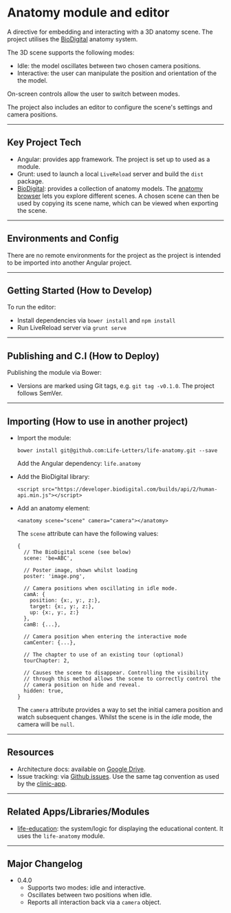 # Anatomy module and editor

A directive for embedding and interacting with a 3D anatomy scene. The project utilises the [BioDigital](http://biodigital.com/) anatomy system.

The 3D scene supports the following modes:

- Idle: the model oscillates between two chosen camera positions. 
- Interactive: the user can manipulate the position and orientation of the the model.

On-screen controls allow the user to switch between modes.

The project also includes an editor to configure the scene's settings and camera positions.


-----

## Key Project Tech

- Angular: provides app framework. The project is set up to used as a module.
- Grunt: used to launch a local `LiveReload` server and build the `dist` package.
- [BioDigital](http://biodigital.com/): provides a collection of anatomy models. The [anatomy browser](http://human.biodigital.com/) lets you explore different scenes. A chosen scene can then be used by copying its scene name, which can be viewed when exporting the scene.

-----

## Environments and Config

There are no remote environments for the project as the project is intended to be imported into another Angular project. 


-----

## Getting Started (How to Develop)

To run the editor:

- Install dependencies via `bower install` and `npm install`
- Run LiveReload server via `grunt serve`

-----

## Publishing and C.I (How to Deploy)

Publishing the module via Bower:

- Versions are marked using Git tags, e.g. `git tag -v0.1.0`. The project follows SemVer.

-----

## Importing (How to use in another project)


- Import the module:

  ```
  bower install git@github.com:Life-Letters/life-anatomy.git --save
  ```
  Add the Angular dependency: `life.anatomy`


- Add the BioDigital library:
  
  ```
  <script src="https://developer.biodigital.com/builds/api/2/human-api.min.js"></script>
  ```


- Add an anatomy element:

  ```
  <anatomy scene="scene" camera="camera"></anatomy>
  ```

  The `scene` attribute can have the following values:

  ```
  {
    // The BioDigital scene (see below)
    scene: 'be=ABC',

    // Poster image, shown whilst loading
    poster: 'image.png',

    // Camera positions when oscillating in idle mode.
    camA: {
      position: {x:, y:, z:}, 
      target: {x:, y:, z:},
      up: {x:, y:, z:}
    },
    camB: {...},

    // Camera position when entering the interactive mode
    camCenter: {...},

    // The chapter to use of an existing tour (optional)
    tourChapter: 2,

    // Causes the scene to disappear. Controlling the visibility
    // through this method allows the scene to correctly control the
    // camera position on hide and reveal.
    hidden: true, 
  }

  ```

  The `camera` attribute provides a way to set the initial camera position and watch subsequent changes. Whilst the scene is in the *idle* mode, the camera will be `null`.

-----

## Resources 

- Architecture docs: available on [Google Drive](https://drive.google.com/open?id=0B7lD4DpFazFzU055YmNuS1FqYzg).
- Issue tracking: via [Github issues](https://github.com/Life-Letters/life-anatomy/issues). Use the same tag convention as used by the [clinic-app](https://github.com/Life-Letters/clinic-app).


-----

## Related Apps/Libraries/Modules

- [life-education](https://github.com/Life-Letters/life-education): the system/logic for displaying the educational content. It uses the `life-anatomy` module.

-----


## Major Changelog

- 0.4.0
  - Supports two modes: idle and interactive.
  - Oscillates between two positions when idle.
  - Reports all interaction back via a `camera` object.
